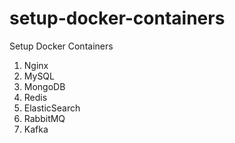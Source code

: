 # setup-docker-containers
Setup Docker Containers


1. Nginx
2. MySQL
3. MongoDB
4. Redis
5. ElasticSearch
6. RabbitMQ
7. Kafka
